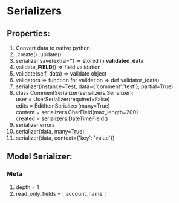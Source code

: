 # Serializers

## Properties:
1. Convert data to native python
2. .create() .update()
3. serializer.save(extra='') => stored in **validated_data**
4. validate_**FIELD**()  => field validation
5. validate(self, data) => validate object
6. validators => function for validation => def validator_(data)
7. serializer(instance=Test, data={'comment':'test'}, partial=True)
8. class CommentSerializer(serializers.Serializer):\
    user = UserSerializer(required=False)\
    edits = EditItemSerializer(many=True)\
    content = serializers.CharField(max_length=200)\
    created = serializers.DateTimeField()
9. serializer.errors
10. serializer(data, many=True)
11. serializer(data, context={'key': 'value'})

## Model Serializer:
### Meta
1. depth = 1
2. read_only_fields = ['account_name']

